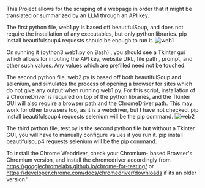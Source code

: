 This Project allows for the scraping of a webpage in order that it might be translated or summarized by an LLM through an API key. 

The first python file, web1.py is based off beautifulSoup, and does not require the installation of any executables, but only python libraries. 
pip install beautifulsoup4 requests should be enough to run it.
![web1](https://github.com/user-attachments/assets/9ed2db33-8d08-44a4-b644-693c9e4f1348)

On running it (python3 web1.py on Bash) , you should see a Tkinter gui which allows for inputing the API key, website URL, file path , prompt, and other such values. Any values which are prefilled need not be touched.

The second python file, web2.py is based off both beautifulSoup and selenium, and simulates the process of opening a browser for sites which do not give any output when running web1.py.
For this script, installation of a ChromeDriver is required on top of the python libraries, and the Tkinter GUI will also require a browser path and the ChromeDriver path. This may work for other browsers too, as it is a webdriver, but I have not checked.
pip install beautifulsoup4 requests selenium will be the pip command.
![web2](https://github.com/user-attachments/assets/61a83fa7-5a47-494a-8e9c-a9e16d7144a2)

The third python file, test.py is the second python file but without a Tkinter GUI, you will have to manually configure values if you run it.
pip install beautifulsoup4 requests selenium will be the pip command.

To install the Chrome Webdriver, check your Chromium- based Browser's  Chromium version, and install the chromedriver accordingly from https://googlechromelabs.github.io/chrome-for-testing/ or https://developer.chrome.com/docs/chromedriver/downloads if its an older version.'

